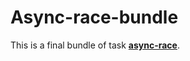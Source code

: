 

# Async-race-bundle

This is a final bundle of task [**async-race**](https://github.com/rolling-scopes-school/tasks/blob/master/tasks/async-race.md).
